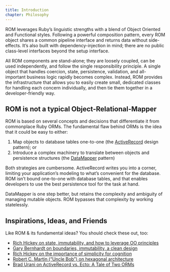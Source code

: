 ```yaml
---
title: Introduction
chapter: Philosophy
---
```


ROM leverages Ruby’s linguistic strengths with a blend of Object Oriented and
Functional styles. Following a powerful composition pattern, every ROM object
shares a common pipeline interface and returns data without side-effects. It’s
also built with dependency-injection in mind; there are no public class-level
interfaces beyond the setup interface.

All ROM components are stand-alone; they are loosely coupled, can be used
independently, and follow the single responsibility principle. A single object
that handles coercion, state, persistence, validation, and all-important
business logic rapidly becomes complex. Instead, ROM provides the infrastructure
that allows you to easily create small, dedicated classes for handling each
concern individually, and then tie them together in a developer-friendly way.

## ROM is not a typical Object-Relational-Mapper

ROM is based on several concepts and decisions that differentiate it from
commonplace Ruby ORMs. The fundamental flaw behind ORMs is the idea that it
could be easy to either:

1. Map objects to database tables one-to-one (the
   [ActiveRecord](https://en.wikipedia.org/wiki/Active_record_pattern) design
   pattern); or
2. Introduce a complex machinery to translate between objects and persistence
   structures (the
   [DataMapper](https://en.wikipedia.org/wiki/Data_mapper_pattern) pattern)

Both strategies are cumbersome. ActiveRecord writes you into a corner, limiting
your application’s modeling to what’s convenient for the database. ROM isn’t
bound one-to-one with database tables, and that enables developers to use the
best persistence tool for the task at hand.

DataMapper is one step better, but retains the complexity and ambiguity of
managing mutable objects. ROM bypasses that complexity by working statelessly.

## Inspirations, Ideas, and Friends

Like ROM & its fundamental ideas? You should check these out, too:

* [Rich Hickey on state, immutability, and how to leverage OO principles](http://www.infoq.com/presentations/Are-We-There-Yet-Rich-Hickey)
* [Gary Bernhardt on boundaries, immutability, a clean design](https://www.youtube.com/watch?v=yTkzNHF6rMs)
* [Rich Hickey on the importance of simplicity for cognition](https://www.youtube.com/watch?v=rI8tNMsozo0)
* [Robert C. Martin (“Uncle Bob”) on hexagonal architecture](https://www.youtube.com/watch?v=WpkDN78P884)
* [Brad Urani on ActiveRecord vs. Ecto: A Tale of Two ORMs](http://confreaks.tv/videos/railsconf2016-activerecord-vs-ecto-a-tale-of-two-orms)
